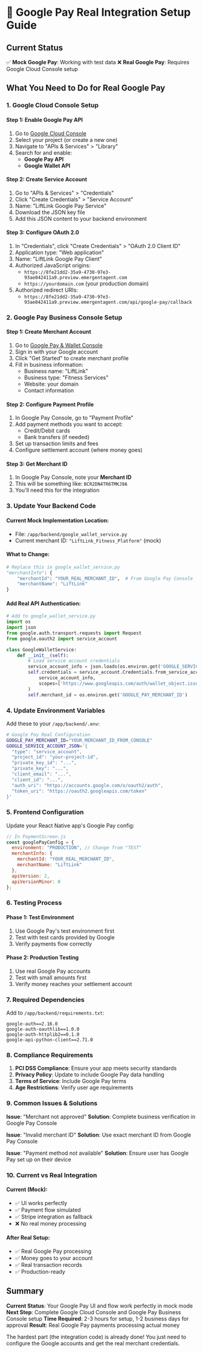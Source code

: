 # 🔧 Google Pay Real Integration Setup Guide

## Current Status
✅ **Mock Google Pay**: Working with test data
❌ **Real Google Pay**: Requires Google Cloud Console setup

## What You Need to Do for Real Google Pay

### 1. **Google Cloud Console Setup**

#### Step 1: Enable Google Pay API
1. Go to [Google Cloud Console](https://console.cloud.google.com/)
2. Select your project (or create a new one)
3. Navigate to "APIs & Services" > "Library"
4. Search for and enable:
   - **Google Pay API**
   - **Google Wallet API**

#### Step 2: Create Service Account
1. Go to "APIs & Services" > "Credentials"
2. Click "Create Credentials" > "Service Account"
3. Name: "LiftLink Google Pay Service"
4. Download the JSON key file
5. Add this JSON content to your backend environment

#### Step 3: Configure OAuth 2.0
1. In "Credentials", click "Create Credentials" > "OAuth 2.0 Client ID"
2. Application type: "Web application"
3. Name: "LiftLink Google Pay Client"
4. Authorized JavaScript origins:
   - `https://8fe21dd2-35a9-4730-97e3-93ae042411a9.preview.emergentagent.com`
   - `https://yourdomain.com` (your production domain)
5. Authorized redirect URIs:
   - `https://8fe21dd2-35a9-4730-97e3-93ae042411a9.preview.emergentagent.com/api/google-pay/callback`

### 2. **Google Pay Business Console Setup**

#### Step 1: Create Merchant Account
1. Go to [Google Pay & Wallet Console](https://pay.google.com/business/console/)
2. Sign in with your Google account
3. Click "Get Started" to create merchant profile
4. Fill in business information:
   - Business name: "LiftLink"
   - Business type: "Fitness Services"
   - Website: your domain
   - Contact information

#### Step 2: Configure Payment Profile
1. In Google Pay Console, go to "Payment Profile"
2. Add payment methods you want to accept:
   - Credit/Debit cards
   - Bank transfers (if needed)
3. Set up transaction limits and fees
4. Configure settlement account (where money goes)

#### Step 3: Get Merchant ID
1. In Google Pay Console, note your **Merchant ID**
2. This will be something like: `BCR2DN4TR6TMKJ9A`
3. You'll need this for the integration

### 3. **Update Your Backend Code**

#### Current Mock Implementation Location:
- File: `/app/backend/google_wallet_service.py`
- Current merchant ID: `"LiftLink_Fitness_Platform"` (mock)

#### What to Change:
```python
# Replace this in google_wallet_service.py
"merchantInfo": {
    "merchantId": "YOUR_REAL_MERCHANT_ID",  # From Google Pay Console
    "merchantName": "LiftLink"
}
```

#### Add Real API Authentication:
```python
# Add to google_wallet_service.py
import os
import json
from google.auth.transport.requests import Request
from google.oauth2 import service_account

class GoogleWalletService:
    def __init__(self):
        # Load service account credentials
        service_account_info = json.loads(os.environ.get('GOOGLE_SERVICE_ACCOUNT_JSON'))
        self.credentials = service_account.Credentials.from_service_account_info(
            service_account_info,
            scopes=['https://www.googleapis.com/auth/wallet_object.issuer']
        )
        self.merchant_id = os.environ.get('GOOGLE_PAY_MERCHANT_ID')
```

### 4. **Update Environment Variables**

Add these to your `/app/backend/.env`:
```bash
# Google Pay Real Configuration
GOOGLE_PAY_MERCHANT_ID="YOUR_MERCHANT_ID_FROM_CONSOLE"
GOOGLE_SERVICE_ACCOUNT_JSON='{
  "type": "service_account",
  "project_id": "your-project-id",
  "private_key_id": "...",
  "private_key": "...",
  "client_email": "...",
  "client_id": "...",
  "auth_uri": "https://accounts.google.com/o/oauth2/auth",
  "token_uri": "https://oauth2.googleapis.com/token"
}'
```

### 5. **Frontend Configuration**

Update your React Native app's Google Pay config:
```javascript
// In PaymentScreen.js
const googlePayConfig = {
  environment: "PRODUCTION", // Change from "TEST"
  merchantInfo: {
    merchantId: "YOUR_REAL_MERCHANT_ID",
    merchantName: "LiftLink"
  },
  apiVersion: 2,
  apiVersionMinor: 0
};
```

### 6. **Testing Process**

#### Phase 1: Test Environment
1. Use Google Pay's test environment first
2. Test with test cards provided by Google
3. Verify payments flow correctly

#### Phase 2: Production Testing
1. Use real Google Pay accounts
2. Test with small amounts first
3. Verify money reaches your settlement account

### 7. **Required Dependencies**

Add to `/app/backend/requirements.txt`:
```
google-auth==2.16.0
google-auth-oauthlib==1.0.0
google-auth-httplib2==0.1.0
google-api-python-client==2.71.0
```

### 8. **Compliance Requirements**

1. **PCI DSS Compliance**: Ensure your app meets security standards
2. **Privacy Policy**: Update to include Google Pay data handling
3. **Terms of Service**: Include Google Pay terms
4. **Age Restrictions**: Verify user age requirements

### 9. **Common Issues & Solutions**

**Issue**: "Merchant not approved"
**Solution**: Complete business verification in Google Pay Console

**Issue**: "Invalid merchant ID"
**Solution**: Use exact merchant ID from Google Pay Console

**Issue**: "Payment method not available"
**Solution**: Ensure user has Google Pay set up on their device

### 10. **Current vs Real Integration**

#### Current (Mock):
- ✅ UI works perfectly
- ✅ Payment flow simulated
- ✅ Stripe integration as fallback
- ❌ No real money processing

#### After Real Setup:
- ✅ Real Google Pay processing
- ✅ Money goes to your account
- ✅ Real transaction records
- ✅ Production-ready

## Summary

**Current Status**: Your Google Pay UI and flow work perfectly in mock mode
**Next Step**: Complete Google Cloud Console and Google Pay Business Console setup
**Time Required**: 2-3 hours for setup, 1-2 business days for approval
**Result**: Real Google Pay payments processing actual money

The hardest part (the integration code) is already done! You just need to configure the Google accounts and get the real merchant credentials.